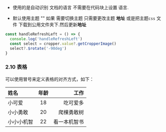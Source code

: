 - 使用的是自动识别 文档的语言 不需要在代码块上设置 语言.

- 默认使用主题 "" 如果 需要切换主题 只需要更改主题 **地址** 或是把主题`css` 文件 下载到公用文件夹下.然后更新**地址**

```js
const handleRefreshLeft = () => {
  console.log('handleRefreshLeft')
  const select = cropper.value?.getCropperImage()
  select?.$rotate('-90deg')
}
```

### 2.10 表格

可以使用冒号来定义表格的对齐方式，如下：

| 姓名       | 年龄 |         工作 |
| :--------- | :--: | -----------: |
| 小可爱     |  18  |     吃可爱多 |
| 小小勇敢   |  20  |   爬棵勇敢树 |
| 小小小机智 |  22  | 看一本机智书 |
